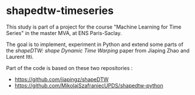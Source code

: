 # shapedtw-timeseries

This study is part of a project for the course "Machine Learning for Time Series" in the master MVA, at ENS Paris-Saclay.

The goal is to implement, experiment in Python and extend some parts of the _shapeDTW: shape Dynamic Time Warping_ paper from Jiaping Zhao and Laurent Itti.

Part of the code is based on these two repositories : 
- https://github.com/jiapingz/shapeDTW
- https://github.com/MikolajSzafraniecUPDS/shapedtw-python
